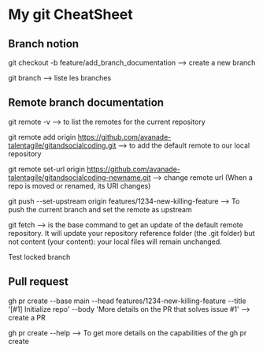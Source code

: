 # My git CheatSheet
## Branch notion

git checkout -b feature/add_branch_documentation --> create a new branch

git branch --> liste les branches

## Remote branch documentation
git remote -v --> to list the remotes for the current repository

git remote add origin https://github.com/avanade-talentagile/gitandsocialcoding.git --> to add the default remote to our local repository

git remote set-url origin https://github.com/avanade-talentagile/gitandsocialcoding-newname.git -->  change remote url (When a repo is moved or renamed, its URI changes)

git push --set-upstream origin features/1234-new-killing-feature --> To push the current branch and set the remote as upstream

git fetch --> is the base command to get an update of the default remote repository. It will update your repository reference folder (the .git folder) but not content (your content): your local files will remain unchanged.


Test locked branch

## Pull request
gh pr create --base main --head features/1234-new-killing-feature --title '[#1] Initialize repo' --body 'More details on the PR that solves issue #1' --> create a PR

gh pr create --help --> To get more details on the capabilities of the gh pr create
